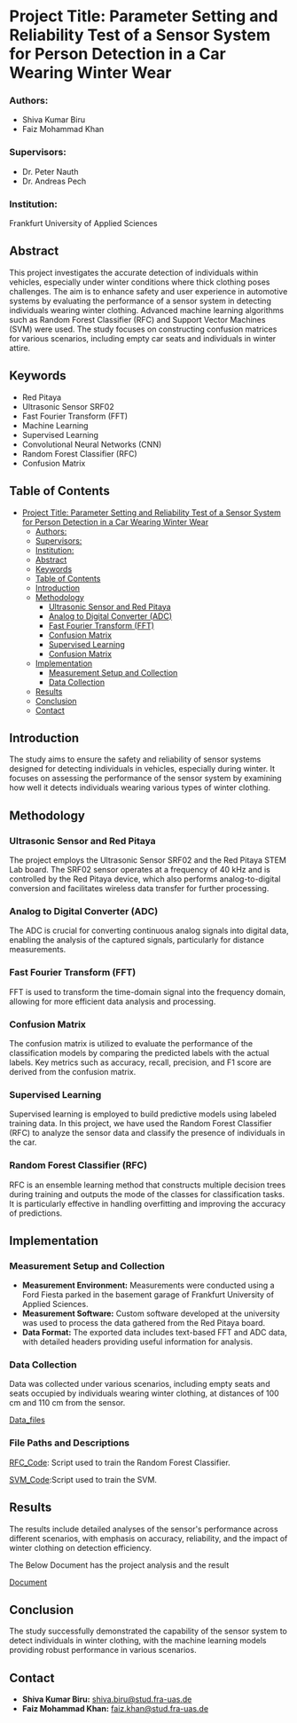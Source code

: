 
# Project Title: Parameter Setting and Reliability Test of a Sensor System for Person Detection in a Car Wearing Winter Wear

### Authors:
- Shiva Kumar Biru 
- Faiz Mohammad Khan 

### Supervisors:
- Dr. Peter Nauth
- Dr. Andreas Pech

### Institution:
Frankfurt University of Applied Sciences

## Abstract
This project investigates the accurate detection of individuals within vehicles, especially under winter conditions where thick clothing poses challenges. The aim is to enhance safety and user experience in automotive systems by evaluating the performance of a sensor system in detecting individuals wearing winter clothing. Advanced machine learning algorithms such as Random Forest Classifier (RFC) and Support Vector Machines (SVM) were used. The study focuses on constructing confusion matrices for various scenarios, including empty car seats and individuals in winter attire.

## Keywords
- Red Pitaya
- Ultrasonic Sensor SRF02
- Fast Fourier Transform (FFT)
- Machine Learning
- Supervised Learning
- Convolutional Neural Networks (CNN)
- Random Forest Classifier (RFC)
- Confusion Matrix

## Table of Contents
- [Project Title: Parameter Setting and Reliability Test of a Sensor System for Person Detection in a Car Wearing Winter Wear](#project-title-parameter-setting-and-reliability-test-of-a-sensor-system-for-person-detection-in-a-car-wearing-winter-wear)
    - [Authors:](#authors)
    - [Supervisors:](#supervisors)
    - [Institution:](#institution)
  - [Abstract](#abstract)
  - [Keywords](#keywords)
  - [Table of Contents](#table-of-contents)
  - [Introduction](#introduction)
  - [Methodology](#methodology)
    - [Ultrasonic Sensor and Red Pitaya](#ultrasonic-sensor-and-red-pitaya)
    - [Analog to Digital Converter (ADC)](#analog-to-digital-converter-adc)
    - [Fast Fourier Transform (FFT)](#fast-fourier-transform-fft)
    - [Confusion Matrix](#confusion-matrix)
    - [Supervised Learning](#supervised-learning)
    - [Confusion Matrix](#confusion-matrix)
  - [Implementation](#implementation)
    - [Measurement Setup and Collection](#measurement-setup-and-collection)
    - [Data Collection](#data-collection)
  - [Results](#results)
  - [Conclusion](#conclusion)
  - [Contact](#contact)

## Introduction
The study aims to ensure the safety and reliability of sensor systems designed for detecting individuals in vehicles, especially during winter. It focuses on assessing the performance of the sensor system by examining how well it detects individuals wearing various types of winter clothing.

## Methodology
### Ultrasonic Sensor and Red Pitaya
The project employs the Ultrasonic Sensor SRF02 and the Red Pitaya STEM Lab board. The SRF02 sensor operates at a frequency of 40 kHz and is controlled by the Red Pitaya device, which also performs analog-to-digital conversion and facilitates wireless data transfer for further processing.

### Analog to Digital Converter (ADC)
The ADC is crucial for converting continuous analog signals into digital data, enabling the analysis of the captured signals, particularly for distance measurements.

### Fast Fourier Transform (FFT)
FFT is used to transform the time-domain signal into the frequency domain, allowing for more efficient data analysis and processing.

### Confusion Matrix
The confusion matrix is utilized to evaluate the performance of the classification models by comparing the predicted labels with the actual labels. Key metrics such as accuracy, recall, precision, and F1 score are derived from the confusion matrix.

### Supervised Learning
Supervised learning is employed to build predictive models using labeled training data. In this project, we have used the Random Forest Classifier (RFC) to analyze the sensor data and classify the presence of individuals in the car.

### Random Forest Classifier (RFC)
RFC is an ensemble learning method that constructs multiple decision trees during training and outputs the mode of the classes for classification tasks. It is particularly effective in handling overfitting and improving the accuracy of predictions.

## Implementation
### Measurement Setup and Collection
- **Measurement Environment:** Measurements were conducted using a Ford Fiesta parked in the basement garage of Frankfurt University of Applied Sciences.
- **Measurement Software:** Custom software developed at the university was used to process the data gathered from the Red Pitaya board.
- **Data Format:** The exported data includes text-based FFT and ADC data, with detailed headers providing useful information for analysis.

### Data Collection
Data was collected under various scenarios, including empty seats and seats occupied by individuals wearing winter clothing, at distances of 100 cm and 110 cm from the sensor.

[Data_files](https://github.com/shiva-kumar-biru/FRAUS_Machinelearning_AIS/tree/main/AIS_ML_Project_PersonDetection_FaizMohammedKhan_ShivaKumarBiru)

### File Paths and Descriptions

[RFC_Code](https://github.com/shiva-kumar-biru/FRAUS_Machinelearning_AIS/tree/main/AIS_ML_Project_PersonDetection_FaizMohammedKhan_ShivaKumarBiru/RandomForest): Script used to train the Random Forest Classifier.

[SVM_Code](https://github.com/shiva-kumar-biru/FRAUS_Machinelearning_AIS/tree/main/AIS_ML_Project_PersonDetection_FaizMohammedKhan_ShivaKumarBiru/SVM_Model):Script used to train the SVM.

## Results
The results include detailed analyses of the sensor's performance across different scenarios, with emphasis on accuracy, reliability, and the impact of winter clothing on detection efficiency.

The Below Document has the project analysis and the result

[Document](https://github.com/shiva-kumar-biru/FRAUS_Machinelearning_AIS/blob/main/AIS_ML_Project_Report_FaizMohammedKhan_ShivaKumar_Biru.pdf)

## Conclusion
The study successfully demonstrated the capability of the sensor system to detect individuals in winter clothing, with the machine learning models providing robust performance in various scenarios.

## Contact
- **Shiva Kumar Biru:** shiva.biru@stud.fra-uas.de
- **Faiz Mohammad Khan:** faiz.khan@stud.fra-uas.de

